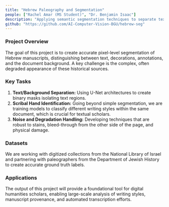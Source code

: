 ```yaml
---
title: "Hebrew Paleography and Segmentation"
people: ["Rachel Amar (MS Student)", "Dr. Benjamin Isaac"]
description: "Applying semantic segmentation techniques to separate text from background and identify different scribal hands in Hebrew manuscripts."
github: "https://github.com/AI-Computer-Vision-BGU/hebrew-seg"
---
```

### Project Overview
The goal of this project is to create accurate pixel-level segmentation of Hebrew manuscripts, distinguishing between text, decorations, annotations, and the document background. A key challenge is the complex, often degraded appearance of these historical sources.

### Key Tasks
1.  **Text/Background Separation:** Using U-Net architectures to create binary masks isolating text regions.
2.  **Scribal Hand Identification:** Going beyond simple segmentation, we are training models to classify different writing styles within the same document, which is crucial for textual scholars.
3.  **Noise and Degradation Handling:** Developing techniques that are robust to stains, bleed-through from the other side of the page, and physical damage.

### Datasets
We are working with digitized collections from the National Library of Israel and partnering with paleographers from the Department of Jewish History to create accurate ground truth labels.

### Applications
The output of this project will provide a foundational tool for digital humanities scholars, enabling large-scale analysis of writing styles, manuscript provenance, and automated transcription efforts.